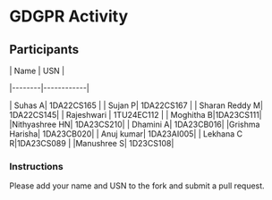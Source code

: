 # GDGPR Activity

## Participants


| Name   | USN        |



|--------|------------|

| Suhas A| 1DA22CS165 |
| Sujan P| 1DA22CS167 |
| Sharan Reddy M| 1DA22CS145|
| Rajeshwari  | 1TU24EC112      |
| Moghitha B|1DA23CS111|
|Nithyashree HN| 1DA23CS210|
| Dhamini A| 1DA23CB016|
|Grishma Harisha| 1DA23CB020|
| Anuj kumar| 1DA23AI005|
| Lekhana C R|1DA23CS089 |
|Manushree S| 1D23CS108|

### Instructions
Please add your name and USN to the fork and submit a pull request.

